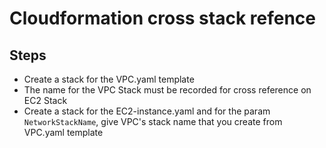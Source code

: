 # Cloudformation cross stack refence

## Steps

- Create a stack for the VPC.yaml template
- The name for the VPC Stack must be recorded for cross reference on EC2 Stack
- Create a stack for the EC2-instance.yaml and for the param `NetworkStackName`, give VPC's stack name that you create from VPC.yaml template

